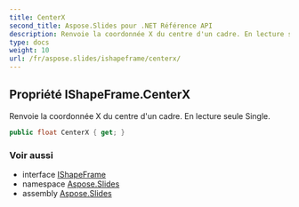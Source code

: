 ```yaml
---
title: CenterX
second_title: Aspose.Slides pour .NET Référence API
description: Renvoie la coordonnée X du centre d'un cadre. En lecture seule Single.
type: docs
weight: 10
url: /fr/aspose.slides/ishapeframe/centerx/
---
```


## Propriété IShapeFrame.CenterX

Renvoie la coordonnée X du centre d'un cadre. En lecture seule Single.

```csharp
public float CenterX { get; }
```

### Voir aussi

* interface [IShapeFrame](../../ishapeframe)
* namespace [Aspose.Slides](../../ishapeframe)
* assembly [Aspose.Slides](../../../)

<!-- NE PAS ÉDITER : généré par xmldocmd pour Aspose.Slides.dll -->